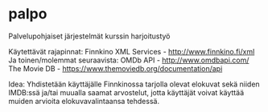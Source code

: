 # palpo
Palvelupohjaiset järjestelmät kurssin harjoitustyö

Käytettävät rajapinnat:
Finnkino XML Services - http://www.finnkino.fi/xml
Ja toinen/molemmat seuraavista:
OMDb API - http://www.omdbapi.com/
The Movie DB - https://www.themoviedb.org/documentation/api

Idea:
Yhdistetään käyttäjälle Finnkinossa tarjolla olevat elokuvat sekä niiden IMDB:ssä ja/tai muualla saamat arvostelut, jotta käyttäjät voivat käyttää muiden arvioita elokuvavalintaansa tehdessä.
